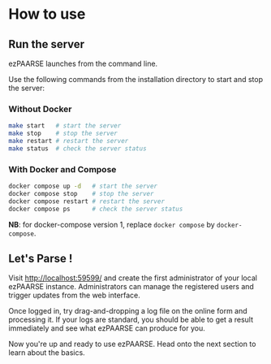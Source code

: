 # How to use

## Run the server

ezPAARSE launches from the command line.

Use the following commands from the installation directory to start and stop the server:

### Without Docker

```bash
make start   # start the server
make stop    # stop the server
make restart # restart the server
make status  # check the server status
```

### With Docker and Compose

```bash
docker compose up -d   # start the server
docker compose stop    # stop the server
docker compose restart # restart the server
docker compose ps      # check the server status
```

**NB**: for docker-compose version 1, replace `docker compose` by `docker-compose`.

## Let's Parse !

Visit [http://localhost:59599/](http://localhost:59599/) and create the first administrator of your local ezPAARSE instance. Administrators can manage the registered users and trigger updates from the web interface.

Once logged in, try drag-and-dropping a log file on the online form and processing it. If your logs are standard, you should be able to get a result immediately and see what ezPAARSE can produce for you.

Now you're up and ready to use ezPAARSE. Head onto the next section to learn about the basics.

